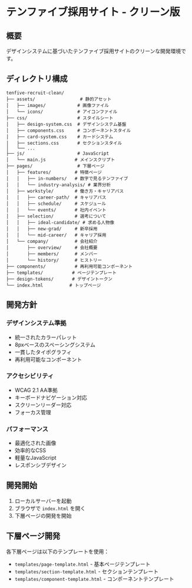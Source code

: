 # テンファイブ採用サイト - クリーン版

## 概要
デザインシステムに基づいたテンファイブ採用サイトのクリーンな開発環境です。

## ディレクトリ構成

```
tenfive-recruit-clean/
├── assets/                 # 静的アセット
│   ├── images/            # 画像ファイル
│   └── icons/             # アイコンファイル
├── css/                   # スタイルシート
│   ├── design-system.css  # デザインシステム基盤
│   ├── components.css     # コンポーネントスタイル
│   ├── card-system.css    # カードシステム
│   ├── sections.css       # セクションスタイル
│   └── ...
├── js/                    # JavaScript
│   └── main.js           # メインスクリプト
├── pages/                 # 下層ページ
│   ├── features/         # 特徴ページ
│   │   ├── in-numbers/   # 数字で見るテンファイブ
│   │   └── industry-analysis/ # 業界分析
│   ├── workstyle/        # 働き方・キャリアパス
│   │   ├── career-path/  # キャリアパス
│   │   ├── schedule/     # スケジュール
│   │   └── events/       # 社内イベント
│   ├── selection/        # 選考について
│   │   ├── ideal-candidate/ # 求める人物像
│   │   ├── new-grad/     # 新卒採用
│   │   └── mid-career/   # キャリア採用
│   └── company/          # 会社紹介
│       ├── overview/     # 会社概要
│       ├── members/      # メンバー
│       └── history/      # ヒストリー
├── components/           # 再利用可能コンポーネント
├── templates/           # ページテンプレート
├── design-tokens/       # デザイントークン
└── index.html          # トップページ
```

## 開発方針

### デザインシステム準拠
- 統一されたカラーパレット
- 8pxベースのスペーシングシステム
- 一貫したタイポグラフィ
- 再利用可能なコンポーネント

### アクセシビリティ
- WCAG 2.1 AA準拠
- キーボードナビゲーション対応
- スクリーンリーダー対応
- フォーカス管理

### パフォーマンス
- 最適化された画像
- 効率的なCSS
- 軽量なJavaScript
- レスポンシブデザイン

## 開発開始

1. ローカルサーバーを起動
2. ブラウザで `index.html` を開く
3. 下層ページの開発を開始

## 下層ページ開発

各下層ページは以下のテンプレートを使用：
- `templates/page-template.html` - 基本ページテンプレート
- `templates/section-template.html` - セクションテンプレート
- `templates/component-template.html` - コンポーネントテンプレート
